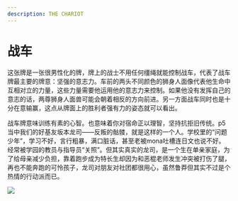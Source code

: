 ```yaml
---
description: THE CHARIOT
---
```


# 战车

这张牌是一张很男性化的牌，牌上的战士不用任何缰绳就能控制战车，代表了战车牌最主要的牌意：坚强的意志力。车前的两头不同颜色的狮身人面像代表他生命中互相对立的力量，这些力量需要他运用他的意志力来控制。如果他没有发挥自己的意志的话，两尊狮身人面兽可能会朝着相反的方向前进。另一方面战车同时也是十分在意输赢，这点从牌面上的胜利者强有力的姿态就可以看出。

战车牌意味训练有素的心智。也意味着你对宿命正以理智，坚持抗拒旧传统。p5当中我们的好基友坂本龙司——反叛的骷髅，就是这样的一个人。学校里的“问题少年”，学习不好，言行粗暴，满口脏话，甚至老被mona吐槽连日文也说不好。经常被学园的教员与指导员“关照”。但其实真实的龙司，是一个生在单亲家庭，为了给母亲减少负担，靠着跑步成为特长生却因为和恶棍老师发生冲突被打伤了腿，再也不能奔跑的可怜孩子，龙司对朋友对社团都很用心，虽然鲁莽但其实不过是个热情的行动派而已。

![](https://pic1.zhimg.com/80/v2-9877cf170c8586d6634830df03939944_720w.jpg)

